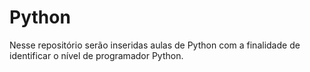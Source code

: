 # Python

Nesse repositório serão inseridas aulas de Python com a finalidade de identificar o nível de programador Python.
